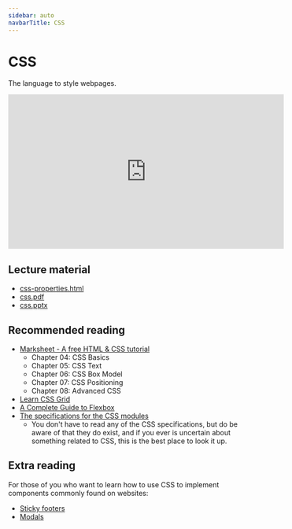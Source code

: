 ```yaml
---
sidebar: auto
navbarTitle: CSS
---
```


# CSS
The language to style webpages.

<iframe width="560" height="314" src="https://www.youtube.com/embed/qWonwVDrxq8" frameborder="0" allow="accelerometer; autoplay; encrypted-media; gyroscope; picture-in-picture" allowfullscreen></iframe>

## Lecture material
* <a href="css-properties.html">css-properties.html</a>
* [css.pdf](css.pdf)
* [css.pptx](css.pptx)

## Recommended reading
* [Marksheet - A free HTML & CSS tutorial](https://marksheet.io/)
    * Chapter 04: CSS Basics
    * Chapter 05: CSS Text
    * Chapter 06: CSS Box Model
    * Chapter 07: CSS Positioning
    * Chapter 08: Advanced CSS
* [Learn CSS Grid](https://learncssgrid.com/)
* [A Complete Guide to Flexbox](https://css-tricks.com/snippets/css/a-guide-to-flexbox/)
* [The specifications for the CSS modules](https://www.w3.org/Style/CSS/specs.en.html)
    * You don't have to read any of the CSS specifications, but do be aware of that they do exist, and if you ever is uncertain about something related to CSS, this is the best place to look it up.

## Extra reading
For those of you who want to learn how to use CSS to implement components commonly found on websites:

* [Sticky footers](https://css-tricks.com/couple-takes-sticky-footer/)
* [Modals](https://css-tricks.com/considerations-styling-modal/)
